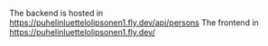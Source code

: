 The backend is hosted in https://puhelinluettelolipsonen1.fly.dev/api/persons
The frontend in https://puhelinluettelolipsonen1.fly.dev/
